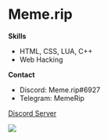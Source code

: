 # Meme.rip 

**Skills**

- HTML, CSS, LUA, C++
- Web Hacking

**Contact**

- Discord: Meme.rip#6927
- Telegram: MemeRip

<a href="https://discord.com/invite/CKQuGPqx8M">Discord Server</a>

![](https://hit.yhype.me/github/profile?user_id=92902811)
